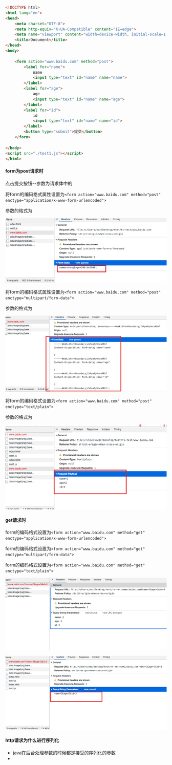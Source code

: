 ```html
<!DOCTYPE html>
<html lang="en">
<head>
    <meta charset="UTF-8">
    <meta http-equiv="X-UA-Compatible" content="IE=edge">
    <meta name="viewport" content="width=device-width, initial-scale=1.0">
    <title>Document</title>
</head>
<body>
		
    <form action="www.baidu.com" method="post">
        <label for="name">
            name
            <input type="text" id="name" name="name">
        </label>
        <label for="age">
            age
            <input type="text" id="name" name="age">
        </label>
        <label for="id">
            id
            <input type="text" id="name" name="id">
        </label>
        <button type="submit">提交</button>
    </form>
    
</body>
<script src="./test1.js"></script>
</html>
```

#### form为post请求时

点击提交按钮--参数为请求体中的

将form的编码格式属性设置为`<form action="www.baidu.com" method="post" enctype="application/x-www-form-urlencoded">`

参数的格式为

![image-20210412133357220](form表单提交/image-20210412133357220.png)

将form的编码格式属性设置为`<form action="www.baidu.com" method="post" enctype="multipart/form-data">`

参数的格式为

![image-20210412134041809](form表单提交/image-20210412134041809.png)

将form的编码格式设置为`<form action="www.baidu.com" method="post" enctype="text/plain">`

参数的格式为

![image-20210412134224368](form表单提交/image-20210412134224368.png)

#### get请求时



form的编码格式设置为`<form action="www.baidu.com" method="get" enctype="application/x-www-form-urlencoded">`

form的编码格式设置为`<form action="www.baidu.com" method="get" enctype="multipart/form-data">`

form的编码格式设置为`<form action="www.baidu.com" method="get" enctype="text/plain">`

![image-20210412134535420](form表单提交/image-20210412134535420.png)

![image-20210412134652851](form表单提交/image-20210412134652851.png)

#### http请求为什么进行序列化

+ java在后台处理参数的时候都是接受的序列化的参数
+ 

